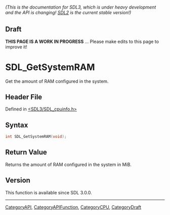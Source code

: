 ###### (This is the documentation for SDL3, which is under heavy development and the API is changing! [SDL2](https://wiki.libsdl.org/SDL2/) is the current stable version!)

## Draft

**THIS PAGE IS A WORK IN PROGRESS** ... Please make edits to this page to improve it!



<!-- #*^*^*^*^*See https://wiki.libsdl.org/SGFunctions for details on editing this page*^*^*^*^* -->
# SDL_GetSystemRAM

Get the amount of RAM configured in the system.

## Header File

Defined in [<SDL3/SDL_cpuinfo.h>](https://github.com/libsdl-org/SDL/blob/main/include/SDL3/SDL_cpuinfo.h)

## Syntax

```c
int SDL_GetSystemRAM(void);

```

## Return Value

Returns the amount of RAM configured in the system in MiB.

## Version

This function is available since SDL 3.0.0.

----
[CategoryAPI](CategoryAPI), [CategoryAPIFunction](CategoryAPIFunction), [CategoryCPU](CategoryCPU), [CategoryDraft](CategoryDraft)
<!-- #See the Style Guide for instructions on editing the footer. -->


